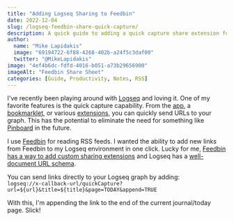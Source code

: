 ```yaml
---
title: "Adding Logseq Sharing to Feedbin"
date: 2022-12-04
slug: /logseq-feedbin-share-quick-capture/
description: A quick guide to adding a quick capture share extension for Logseq to Feedbin
author:
  name: "Mike Lapidakis"
  image: "69194722-6f88-4268-402b-a24f5c3daf00"
  twitter: "@MikeLapidakis"
image: "4ef4b6dc-fdfd-4016-b051-a73b29656900"
imageAlt: "Feedbin Share Sheet"
categories: [Guide, Productivity, Notes, RSS]
---
```

I've recently been playing around with [Logseq](https://logseq.com) and loving it. One of my favorite features is the quick capture capability. From the [app](https://apps.apple.com/us/app/logseq/id1601013908), a [bookmarklet](https://jsfiddle.net/andelf/kvm5Le6z/7/), or various [extensions](https://addons.mozilla.org/en-US/firefox/addon/logseq-quick-capture/?utm_source=addons.mozilla.org&utm_medium=referral&utm_content=search), you can quickly send URLs to your graph. This has the potential to eliminate the need for something like [Pinboard](https://pinboard.in/) in the future.  

I use [Feedbin](https://feedbin.com/home) for reading RSS feeds. I wanted the ability to add new links from Feedbin to my Logseq environment in one click. Lucky for me, [Feedbin has a way to add custom sharing extensions](https://feedbin.com/help/sharing-read-it-later-services/) and Logseq has a [well-document URL schema](https://docs.logseq.com/#/page/Logseq%20Protocol).  

You can send links directly to your Logseq graph by adding:  
  `logseq://x-callback-url/quickCapture?url=${url}&title=${title}&page=TODAY&append=TRUE`  

With this, I'm appending the link to the end of the current journal/today page. Slick!  